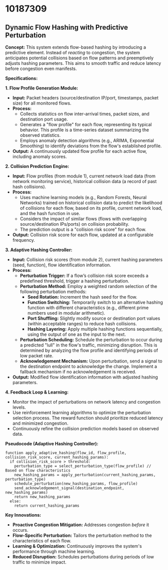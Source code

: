 # 10187309

## Dynamic Flow Hashing with Predictive Perturbation

**Concept:** This system extends flow-based hashing by introducing a predictive element. Instead of *reacting* to congestion, the system anticipates potential collisions based on flow patterns and preemptively adjusts hashing parameters. This aims to smooth traffic and reduce latency before congestion even manifests.

**Specifications:**

**1. Flow Profile Generation Module:**

*   **Input:** Packet headers (source/destination IP/port, timestamps, packet size) for all monitored flows.
*   **Process:**
    *   Collects statistics on flow inter-arrival times, packet sizes, and destination port usage.
    *   Generates a "flow profile" for each flow, representing its typical behavior. This profile is a time-series dataset summarizing the observed statistics.
    *   Employs anomaly detection algorithms (e.g., ARIMA, Exponential Smoothing) to identify deviations from the flow's established profile.
*   **Output:**  A continuously updated flow profile for each active flow, including anomaly scores.

**2. Collision Prediction Engine:**

*   **Input:** Flow profiles (from module 1), current network load data (from network monitoring service), historical collision data (a record of past hash collisions).
*   **Process:**
    *   Uses machine learning models (e.g., Random Forests, Neural Networks) trained on historical collision data to predict the likelihood of collisions for each flow, based on its profile, current network load, and the hash function in use. 
    *   Considers the impact of similar flows (flows with overlapping source/destination IPs/ports) on collision probability.  
    *   The prediction output is a "collision risk score" for each flow.
*   **Output:**  Collision risk score for each flow, updated at a configurable frequency.

**3. Adaptive Hashing Controller:**

*   **Input:** Collision risk scores (from module 2), current hashing parameters (seed, function), flow identification information.
*   **Process:**
    *   **Perturbation Trigger:**  If a flow’s collision risk score exceeds a predefined threshold, trigger a hashing perturbation.
    *   **Perturbation Method:** Employ a weighted random selection of the following perturbation methods:
        *   **Seed Rotation:** Increment the hash seed for the flow.
        *   **Function Switching:** Temporarily switch to an alternative hashing function with different characteristics (e.g., different prime numbers used in modular arithmetic).
        *   **Port Shuffling:**  Slightly modify source or destination port values (within acceptable ranges) to reduce hash collisions.
        *    **Hashing Layering:** Apply multiple hashing functions sequentially, using the output of one as the input to the next.
    *   **Perturbation Scheduling:** Schedule the perturbation to occur during a predicted "lull" in the flow's traffic, minimizing disruption. This is determined by analyzing the flow profile and identifying periods of low packet rate.
    *   **Acknowledgement Mechanism:** Upon perturbation, send a signal to the destination endpoint to acknowledge the change. Implement a fallback mechanism if no acknowledgement is received.
*   **Output:** Modified flow identification information with adjusted hashing parameters.

**4. Feedback Loop & Learning:**

*   Monitor the impact of perturbations on network latency and congestion levels.
*   Use reinforcement learning algorithms to optimize the perturbation selection process.  The reward function should prioritize reduced latency and minimized congestion.
*   Continuously refine the collision prediction models based on observed data.



**Pseudocode (Adaptive Hashing Controller):**

```pseudocode
function apply_adaptive_hashing(flow_id, flow_profile, collision_risk_score, current_hashing_params):
  if collision_risk_score > threshold:
    perturbation_type = select_perturbation_type(flow_profile) // Based on flow characteristics
    new_hashing_params = apply_perturbation(current_hashing_params, perturbation_type)
    schedule_perturbation(new_hashing_params, flow_profile)
    send_acknowledgement_signal(destination_endpoint, new_hashing_params)
    return new_hashing_params
  else:
    return current_hashing_params
```



**Key Innovations:**

*   **Proactive Congestion Mitigation:** Addresses congestion *before* it occurs.
*   **Flow-Specific Perturbation:** Tailors the perturbation method to the characteristics of each flow.
*   **Learning & Optimization:** Continuously improves the system's performance through machine learning.
*   **Reduced Disruption:** Schedules perturbations during periods of low traffic to minimize impact.